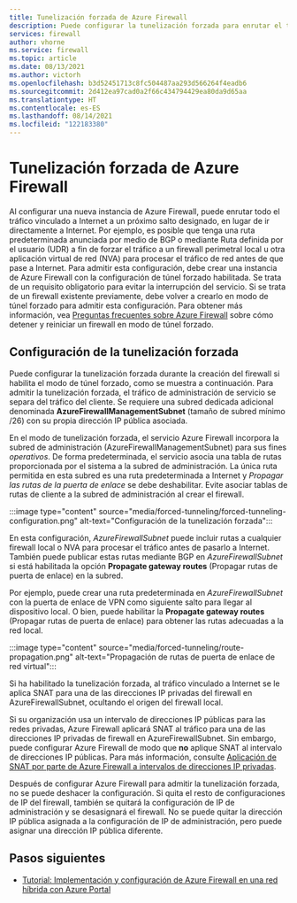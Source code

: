 ```yaml
---
title: Tunelización forzada de Azure Firewall
description: Puede configurar la tunelización forzada para enrutar el tráfico vinculado a Internet con una aplicación virtual de red o firewall para su posterior procesamiento.
services: firewall
author: vhorne
ms.service: firewall
ms.topic: article
ms.date: 08/13/2021
ms.author: victorh
ms.openlocfilehash: b3d52451713c8fc504487aa293d566264f4eadb6
ms.sourcegitcommit: 2d412ea97cad0a2f66c434794429ea80da9d65aa
ms.translationtype: HT
ms.contentlocale: es-ES
ms.lasthandoff: 08/14/2021
ms.locfileid: "122183380"
---
```

# <a name="azure-firewall-forced-tunneling"></a>Tunelización forzada de Azure Firewall

Al configurar una nueva instancia de Azure Firewall, puede enrutar todo el tráfico vinculado a Internet a un próximo salto designado, en lugar de ir directamente a Internet. Por ejemplo, es posible que tenga una ruta predeterminada anunciada por medio de BGP o mediante Ruta definida por el usuario (UDR) a fin de forzar el tráfico a un firewall perimetral local u otra aplicación virtual de red (NVA) para procesar el tráfico de red antes de que pase a Internet. Para admitir esta configuración, debe crear una instancia de Azure Firewall con la configuración de túnel forzado habilitada. Se trata de un requisito obligatorio para evitar la interrupción del servicio. Si se trata de un firewall existente previamente, debe volver a crearlo en modo de túnel forzado para admitir esta configuración. Para obtener más información, vea [Preguntas frecuentes sobre Azure Firewall](firewall-faq.yml#how-can-i-stop-and-start-azure-firewall) sobre cómo detener y reiniciar un firewall en modo de túnel forzado.

## <a name="forced-tunneling-configuration"></a>Configuración de la tunelización forzada

Puede configurar la tunelización forzada durante la creación del firewall si habilita el modo de túnel forzado, como se muestra a continuación. Para admitir la tunelización forzada, el tráfico de administración de servicio se separa del tráfico del cliente. Se requiere una subred dedicada adicional denominada **AzureFirewallManagementSubnet** (tamaño de subred mínimo /26) con su propia dirección IP pública asociada. 

En el modo de tunelización forzada, el servicio Azure Firewall incorpora la subred de administración (AzureFirewallManagementSubnet) para sus fines *operativos*. De forma predeterminada, el servicio asocia una tabla de rutas proporcionada por el sistema a la subred de administración. La única ruta permitida en esta subred es una ruta predeterminada a Internet y *Propagar las rutas de la puerta de enlace* se debe deshabilitar. Evite asociar tablas de rutas de cliente a la subred de administración al crear el firewall. 

:::image type="content" source="media/forced-tunneling/forced-tunneling-configuration.png" alt-text="Configuración de la tunelización forzada":::

En esta configuración, *AzureFirewallSubnet* puede incluir rutas a cualquier firewall local o NVA para procesar el tráfico antes de pasarlo a Internet. También puede publicar estas rutas mediante BGP en *AzureFirewallSubnet* si está habilitada la opción **Propagate gateway routes** (Propagar rutas de puerta de enlace) en la subred.

Por ejemplo, puede crear una ruta predeterminada en *AzureFirewallSubnet* con la puerta de enlace de VPN como siguiente salto para llegar al dispositivo local. O bien, puede habilitar la **Propagate gateway routes** (Propagar rutas de puerta de enlace) para obtener las rutas adecuadas a la red local.

:::image type="content" source="media/forced-tunneling/route-propagation.png" alt-text="Propagación de rutas de puerta de enlace de red virtual":::

Si ha habilitado la tunelización forzada, al tráfico vinculado a Internet se le aplica SNAT para una de las direcciones IP privadas del firewall en AzureFirewallSubnet, ocultando el origen del firewall local.

Si su organización usa un intervalo de direcciones IP públicas para las redes privadas, Azure Firewall aplicará SNAT al tráfico para una de las direcciones IP privadas de firewall en AzureFirewallSubnet. Sin embargo, puede configurar Azure Firewall de modo que **no** aplique SNAT al intervalo de direcciones IP públicas. Para más información, consulte [Aplicación de SNAT por parte de Azure Firewall a intervalos de direcciones IP privadas](snat-private-range.md).

Después de configurar Azure Firewall para admitir la tunelización forzada, no se puede deshacer la configuración. Si quita el resto de configuraciones de IP del firewall, también se quitará la configuración de IP de administración y se desasignará el firewall. No se puede quitar la dirección IP pública asignada a la configuración de IP de administración, pero puede asignar una dirección IP pública diferente.

## <a name="next-steps"></a>Pasos siguientes

- [Tutorial: Implementación y configuración de Azure Firewall en una red híbrida con Azure Portal](tutorial-hybrid-portal.md)
